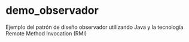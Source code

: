 # demo_observador
Ejemplo del patrón de diseño observador utilizando Java y la tecnología Remote Method Invocation (RMI)
